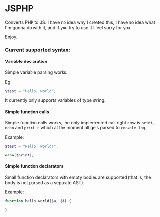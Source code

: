 # JSPHP

Converts PHP to JS. I have no idea why I created this, I have no idea what I'm gonna do with it, and if
you try to use it I feel sorry for you.

Enjoy.



### Current supported syntax:

#### Variable declaration

Simple variable parsing works.

Eg.

```php
$test = "Hello, world";
```

It currently only supports variables of type string.

#### Simple function calls

Simple function calls works, the only implemented call right now is `print`, `echo` and `print_r` which at the moment all gets parsed to `console.log`.

Example:

```php
$test = "Hello, world!";

echo($print);
```

#### Simple function declarators

Small function declarators with empty bodies are supported (that is, the body is not parsed as a separate AST).

Example:

```php
function hello_world($a, $b) {

}
```